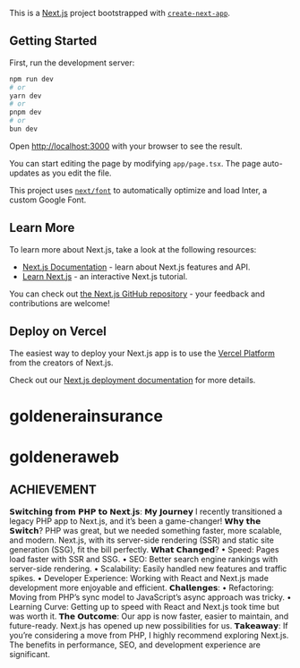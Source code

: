 This is a [Next.js](https://nextjs.org/) project bootstrapped with [`create-next-app`](https://github.com/vercel/next.js/tree/canary/packages/create-next-app).

## Getting Started

First, run the development server:

```bash
npm run dev
# or
yarn dev
# or
pnpm dev
# or
bun dev
```

Open [http://localhost:3000](http://localhost:3000) with your browser to see the result.

You can start editing the page by modifying `app/page.tsx`. The page auto-updates as you edit the file.

This project uses [`next/font`](https://nextjs.org/docs/basic-features/font-optimization) to automatically optimize and load Inter, a custom Google Font.

## Learn More

To learn more about Next.js, take a look at the following resources:

- [Next.js Documentation](https://nextjs.org/docs) - learn about Next.js features and API.
- [Learn Next.js](https://nextjs.org/learn) - an interactive Next.js tutorial.

You can check out [the Next.js GitHub repository](https://github.com/vercel/next.js/) - your feedback and contributions are welcome!

## Deploy on Vercel

The easiest way to deploy your Next.js app is to use the [Vercel Platform](https://vercel.com/new?utm_medium=default-template&filter=next.js&utm_source=create-next-app&utm_campaign=create-next-app-readme) from the creators of Next.js.

Check out our [Next.js deployment documentation](https://nextjs.org/docs/deployment) for more details.
# goldenerainsurance
# goldeneraweb


## ACHIEVEMENT
𝗦𝘄𝗶𝘁𝗰𝗵𝗶𝗻𝗴 𝗳𝗿𝗼𝗺 𝗣𝗛𝗣 𝘁𝗼 𝗡𝗲𝘅𝘁.𝗷𝘀: 𝗠𝘆 𝗝𝗼𝘂𝗿𝗻𝗲𝘆
I recently transitioned a legacy PHP app to Next.js, and it’s been a game-changer!
𝗪𝗵𝘆 𝘁𝗵𝗲 𝗦𝘄𝗶𝘁𝗰𝗵?
PHP was great, but we needed something faster, more scalable, and modern. Next.js, with its server-side rendering (SSR) and static site generation (SSG), fit the bill perfectly.
𝗪𝗵𝗮𝘁 𝗖𝗵𝗮𝗻𝗴𝗲𝗱?
• Speed: Pages load faster with SSR and SSG.
• SEO: Better search engine rankings with server-side rendering.
• Scalability: Easily handled new features and traffic spikes.
• Developer Experience: Working with React and Next.js made development more enjoyable and efficient.
𝗖𝗵𝗮𝗹𝗹𝗲𝗻𝗴𝗲𝘀:
• Refactoring: Moving from PHP’s sync model to JavaScript’s async approach was tricky.
• Learning Curve: Getting up to speed with React and Next.js took time but was worth it.
𝗧𝗵𝗲 𝗢𝘂𝘁𝗰𝗼𝗺𝗲:
Our app is now faster, easier to maintain, and future-ready. Next.js has opened up new possibilities for us.
𝗧𝗮𝗸𝗲𝗮𝘄𝗮𝘆: If you’re considering a move from PHP, I highly recommend exploring Next.js. The benefits in performance, SEO, and development experience are significant.
